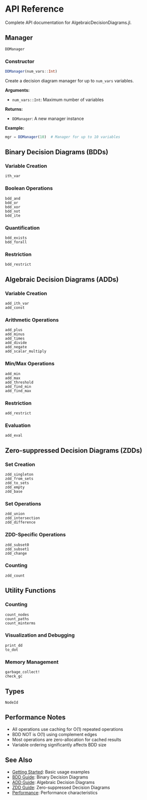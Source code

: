 # API Reference

Complete API documentation for AlgebraicDecisionDiagrams.jl.

## Manager

```@docs
DDManager
```

### Constructor

```julia
DDManager(num_vars::Int)
```

Create a decision diagram manager for up to `num_vars` variables.

**Arguments:**
- `num_vars::Int`: Maximum number of variables

**Returns:**
- `DDManager`: A new manager instance

**Example:**
```julia
mgr = DDManager(10)  # Manager for up to 10 variables
```

## Binary Decision Diagrams (BDDs)

### Variable Creation

```@docs
ith_var
```

### Boolean Operations

```@docs
bdd_and
bdd_or
bdd_xor
bdd_not
bdd_ite
```

### Quantification

```@docs
bdd_exists
bdd_forall
```

### Restriction

```@docs
bdd_restrict
```

## Algebraic Decision Diagrams (ADDs)

### Variable Creation

```@docs
add_ith_var
add_const
```

### Arithmetic Operations

```@docs
add_plus
add_minus
add_times
add_divide
add_negate
add_scalar_multiply
```

### Min/Max Operations

```@docs
add_min
add_max
add_threshold
add_find_min
add_find_max
```

### Restriction

```@docs
add_restrict
```

### Evaluation

```@docs
add_eval
```

## Zero-suppressed Decision Diagrams (ZDDs)

### Set Creation

```@docs
zdd_singleton
zdd_from_sets
zdd_to_sets
zdd_empty
zdd_base
```

### Set Operations

```@docs
zdd_union
zdd_intersection
zdd_difference
```

### ZDD-Specific Operations

```@docs
zdd_subset0
zdd_subset1
zdd_change
```

### Counting

```@docs
zdd_count
```

## Utility Functions

### Counting

```@docs
count_nodes
count_paths
count_minterms
```

### Visualization and Debugging

```@docs
print_dd
to_dot
```

### Memory Management

```@docs
garbage_collect!
check_gc
```

## Types

```@docs
NodeId
```

## Performance Notes

- All operations use caching for O(1) repeated operations
- BDD NOT is O(1) using complement edges
- Most operations are zero-allocation for cached results
- Variable ordering significantly affects BDD size

## See Also

- [Getting Started](@ref): Basic usage examples
- [BDD Guide](guide/bdds.md): Binary Decision Diagrams
- [ADD Guide](guide/adds.md): Algebraic Decision Diagrams
- [ZDD Guide](guide/zdds.md): Zero-suppressed Decision Diagrams
- [Performance](@ref): Performance characteristics

